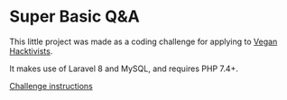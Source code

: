 # Super Basic Q&A

This little project was made as a coding challenge for applying to [Vegan Hacktivists](https://veganhacktivists.org/).

It makes use of Laravel 8 and MySQL, and requires PHP 7.4+.

[Challenge instructions](https://gist.github.com/GRardB/7e2990bbea8c2e50e2b501b712d8c169)

